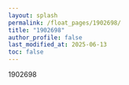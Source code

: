 ```yaml
---
layout: splash
permalink: /float_pages/1902698/
title: "1902698"
author_profile: false
last_modified_at: 2025-06-13
toc: false
---
```

 
1902698
